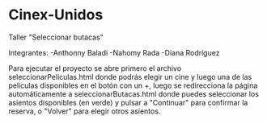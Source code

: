 # Cinex-Unidos
Taller "Seleccionar butacas"

Integrantes: 
-Anthonny Baladi
-Nahomy Rada
-Diana Rodríguez

Para ejecutar el proyecto se abre primero el archivo seleccionarPeliculas.html donde podrás elegir 
un cine y luego una de las películas disponibles en el botón con un +, luego se redirecciona la página 
automáticamente a seleccionarButacas.html donde puedes seleccionar los asientos disponibles (en
verde) y pulsar a "Continuar" para confirmar la reserva, o "Volver" para elegir otros asientos.
